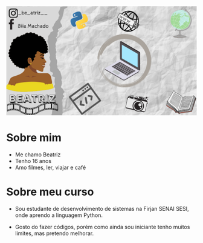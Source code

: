 <img src ="redimi.png">

# Sobre mim

- Me chamo Beatriz
- Tenho 16 anos
- Amo filmes, ler, viajar e café
 


# Sobre meu curso
- Sou estudante de desenvolvimento de sistemas na Firjan SENAI SESI, onde aprendo a linguagem Python.

- Gosto do fazer códigos, porém como ainda sou iniciante tenho muitos limites, mas pretendo melhorar.